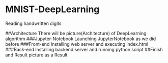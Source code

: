 # MNIST-DeepLearning
Reading handwritten digits

##Architecture
There will be picture(Architecture) of DeepLearning algorithm
###Jupyter-Notebook
Launching JupyterNotebook as we did before
###Front-end
Installing web server and executing index.html
###Back-end
Installing backend server and running python script
##Finish and Result
picture as a Result
